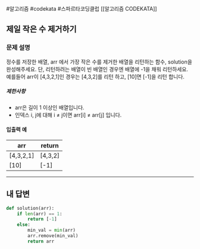 #알고리즘 #codekata #스파르타코딩클럽 [[알고리즘 CODEKATA]]

## 제일 작은 수 제거하기

### 문제 설명

정수를 저장한 배열, arr 에서 가장 작은 수를 제거한 배열을 리턴하는 함수, solution을 완성해주세요. 단, 리턴하려는 배열이 빈 배열인 경우엔 배열에 -1을 채워 리턴하세요. 예를들어 arr이 [4,3,2,1]인 경우는 [4,3,2]를 리턴 하고, [10]면 [-1]을 리턴 합니다.
##### 제한사항
- arr은 길이 1 이상인 배열입니다.
- 인덱스 i, j에 대해 i ≠ j이면 arr[i] ≠ arr[j] 입니다.

#### 입출력 예

|arr|return|
|---|---|
|[4,3,2,1]|[4,3,2]|
|[10]|[-1]|


---

## 내 답변

```python
def solution(arr):
    if len(arr) == 1:
        return [-1]
    else:
        min_val = min(arr)
        arr.remove(min_val)
        return arr
```
 